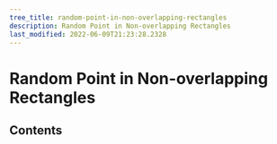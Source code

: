```yaml
---
tree_title: random-point-in-non-overlapping-rectangles
description: Random Point in Non-overlapping Rectangles
last_modified: 2022-06-09T21:23:28.2328
---
```


# Random Point in Non-overlapping Rectangles

## Contents
